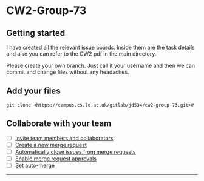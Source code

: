 # CW2-Group-73

## Getting started

I have created all the relevant issue boards. Inside them are the task details and also you can refer to the CW2 pdf in the main directory.

Please create your own branch. Just call it your username and then we can commit and change files without any headaches.

## Add your files

```
git clone <https://campus.cs.le.ac.uk/gitlab/jd534/cw2-group-73.git>#

```

## Collaborate with your team

- [ ] [Invite team members and collaborators](https://docs.gitlab.com/ee/user/project/members/)
- [ ] [Create a new merge request](https://docs.gitlab.com/ee/user/project/merge_requests/creating_merge_requests.html)
- [ ] [Automatically close issues from merge requests](https://docs.gitlab.com/ee/user/project/issues/managing_issues.html#closing-issues-automatically)
- [ ] [Enable merge request approvals](https://docs.gitlab.com/ee/user/project/merge_requests/approvals/)
- [ ] [Set auto-merge](https://docs.gitlab.com/ee/user/project/merge_requests/merge_when_pipeline_succeeds.html)

***

